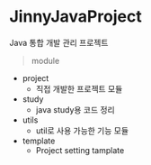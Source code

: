 # JinnyJavaProject

Java 통합 개발 관리 프로젝트

> module

* project
  * 직접 개발한 프로젝트 모듈
* study
  * java study용 코드 정리
* utils
  * util로 사용 가능한 기능 모듈
* template
  * Project setting tamplate 
